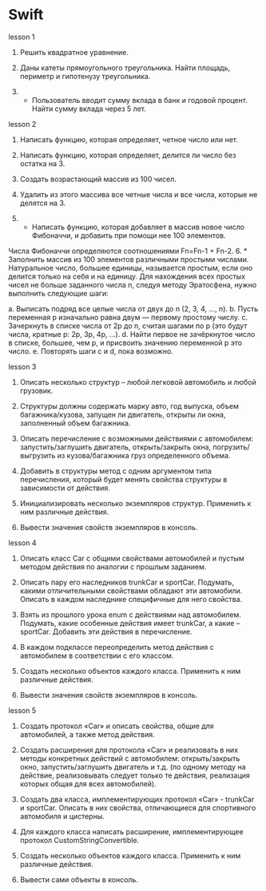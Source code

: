 # Swift
lesson 1
1. Решить квадратное уравнение.

2. Даны катеты прямоугольного треугольника. Найти площадь, периметр и гипотенузу треугольника.

3. * Пользователь вводит сумму вклада в банк и годовой процент. Найти сумму вклада через 5 лет.

lesson 2
1. Написать функцию, которая определяет, четное число или нет.

2. Написать функцию, которая определяет, делится ли число без остатка на 3.

3. Создать возрастающий массив из 100 чисел.

4. Удалить из этого массива все четные числа и все числа, которые не делятся на 3.

5. * Написать функцию, которая добавляет в массив новое число Фибоначчи, и добавить при помощи нее 100 элементов.

Числа Фибоначчи определяются соотношениями Fn=Fn-1 + Fn-2.
6. * Заполнить массив из 100 элементов различными простыми числами. Натуральное число, большее единицы, называется простым, если оно делится только на себя и на единицу. Для нахождения всех простых чисел не больше заданного числа n, следуя методу Эратосфена, нужно выполнить следующие шаги:

a. Выписать подряд все целые числа от двух до n (2, 3, 4, ..., n).
b. Пусть переменная p изначально равна двум — первому простому числу.
c. Зачеркнуть в списке числа от 2p до n, считая шагами по p (это будут числа, кратные p: 2p, 3p, 4p, ...).
d. Найти первое не зачёркнутое число в списке, большее, чем p, и присвоить значению переменной p это число.
e. Повторять шаги c и d, пока возможно.

lesson 3
1. Описать несколько структур – любой легковой автомобиль и любой грузовик.

2. Структуры должны содержать марку авто, год выпуска, объем багажника/кузова, запущен ли двигатель, открыты ли окна, заполненный объем багажника.

3. Описать перечисление с возможными действиями с автомобилем: запустить/заглушить двигатель, открыть/закрыть окна, погрузить/выгрузить из кузова/багажника груз определенного объема.

4. Добавить в структуры метод с одним аргументом типа перечисления, который будет менять свойства структуры в зависимости от действия.

5. Инициализировать несколько экземпляров структур. Применить к ним различные действия.

6. Вывести значения свойств экземпляров в консоль.

lesson 4
1. Описать класс Car c общими свойствами автомобилей и пустым методом действия по аналогии с прошлым заданием.

2. Описать пару его наследников trunkCar и sportСar. Подумать, какими отличительными свойствами обладают эти автомобили. Описать в каждом наследнике специфичные для него свойства.

3. Взять из прошлого урока enum с действиями над автомобилем. Подумать, какие особенные действия имеет trunkCar, а какие – sportCar. Добавить эти действия в перечисление.

4. В каждом подклассе переопределить метод действия с автомобилем в соответствии с его классом.

5. Создать несколько объектов каждого класса. Применить к ним различные действия.

6. Вывести значения свойств экземпляров в консоль.

lesson 5
1. Создать протокол «Car» и описать свойства, общие для автомобилей, а также метод действия.

2. Создать расширения для протокола «Car» и реализовать в них методы конкретных действий с автомобилем: открыть/закрыть окно, запустить/заглушить двигатель и т.д. (по одному методу на действие, реализовывать следует только те действия, реализация которых общая для всех автомобилей).

3. Создать два класса, имплементирующих протокол «Car» - trunkCar и sportСar. Описать в них свойства, отличающиеся для спортивного автомобиля и цистерны.

4. Для каждого класса написать расширение, имплементирующее протокол CustomStringConvertible.

5. Создать несколько объектов каждого класса. Применить к ним различные действия.

6. Вывести сами объекты в консоль.

